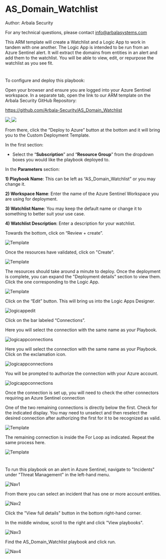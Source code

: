 # AS_Domain_Watchlist

Author: Arbala Security

For any technical questions, please contact info@arbalasystems.com   

This ARM template will create a Watchlist and a Logic App to work in tandem with one another. The Logic App is intended to be run from an Azure Sentinel alert. It will extract the domains from entities in an alert and add them to the watchlist. You will be able to view, edit, or repurpose the watchlist as you see fit.

#
To configure and deploy this playbook:
 
Open your browser and ensure you are logged into your Azure Sentinel workspace. In a separate tab, open the link to our ARM template on the Arbala Security GitHub Repository:

https://github.com/Arbala-Security/AS_Domain_Watchlist

<a href="https://portal.azure.com/#create/Microsoft.Template/uri/https%3A%2F%2Fraw.githubusercontent.com%2FArbala-Security%2FAS_Domain_Watchlist%2Fmain%2Fazuredeploy.json" target="_blank">
    <img src="https://aka.ms/deploytoazurebutton""/>
</a>
<a href="https://portal.azure.com/#create/Microsoft.Template/uri/https%3A%2F%2Fraw.githubusercontent.com%2FArbala-Security%2FAS_Domain_Watchlist%2Fmain%2Fazuredeploy.json" target="_blank">
<img src="https://raw.githubusercontent.com/Azure/azure-quickstart-templates/master/1-CONTRIBUTION-GUIDE/images/deploytoazuregov.png"/>
</a>                                                 

From there, click the “Deploy to Azure” button at the bottom and it will bring you to the Custom Deployment Template.

In the first section:  

* Select the “**Subscription**” and “**Resource Group**” from the dropdown boxes you would like the playbook deployed to.  

In the **Parameters** section:   

**1) Playbook Name**: This can be left as “AS_Domain_Watchlist” or you may change it.  

**2) Workspace Name**: Enter the name of the Azure Sentinel Workspace you are using for deployment.

**3) Watchlist Name**: You may keep the default name or change it to something to better suit your use case.

**4) Watchlist Description**:  Enter a description for your watchlist. 

Towards the bottom, click on “Review + create”. 

![Template](Images/template1.png)

Once the resources have validated, click on "Create".

![Template](Images/template2.png)

The resources should take around a minute to deploy. Once the deployment is complete, you can expand the "Deployment details" section to view them.
Click the one corresponding to the Logic App.
                                                                                                                             
![Template](Images/template3.png)
                                                                                                                             
Click on the “Edit” button. This will bring us into the Logic Apps Designer.
                                                                                                                             
![logicappedit](Images/logicappedit.png)

Click on the bar labeled “Connections”.

Here you will select the connection with the same name as your Playbook.                                                                                                         
                                                                                                                             
![logicappconnections](Images/logicappconnections1.png)

Here you will select the connection with the same name as your Playbook. Click on the exclamation  icon.                          
                                                                                                                             
![logicappconnections](Images/logicappconnections2.png)                                                                                                                           
                                                                                                                             
You will be prompted to authorize the connection with your Azure account.
                                                                                                                             
![logicappconnections](Images/logicappconnections3.png) 
 
 Once the connection is set up, you will need to check the other connectors requiring an Azure Sentinel connection
                                                                                             
One of the two remaining connections is directly below the first. Check for the indicated display. You may need to unselect and then reselect the desired connection after authorizing the first for it to be recognized as valid.
                                                                                                                             
![Template](Images/logicappconnections4.png)                                                                                                                                     

The remaining connection is inside the For Loop as indicated. Repeat the same process here.                                       
                                                                                                                             
![Template](Images/logicappconnections5.png)                                                                                                                               

#
To run this playbook on an alert in Azure Sentinel, navigate to "Incidents" under "Threat Management" in the left-hand menu.

![Nav1](Images/nav1.png)

From there you can select an incident that has one or more account entities.

![Nav2](Images/nav2.png)

Click the "View full details" button in the bottom right-hand corner.

In the middle window, scroll to the right and click "View playbooks".

![Nav3](Images/nav3.png)

Find the AS_Domain_Watchlist playbook and click run.

![Nav4](Images/nav4.png)                                                                                                               
